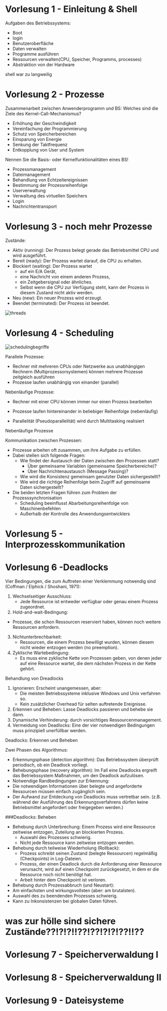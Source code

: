 # Vorlesung 1 - Einleitung  & Shell

Aufgaben des Betriebssystems:

- Boot
- login
- Benutzeroberfläche
- Daten verwalten
- Programme ausführen
- Ressourcen verwalten(CPU, Speicher, Programms, processes)
- Abstraktion von der Hardware



shell war zu langweilig

# Vorlesung 2 - Prozesse

Zusammenarbeit zwischen Anwenderprogramm und BS: Welches sind die Ziele des Kernel-Call-Mechanismus?

 - Erhöhung der Geschwindigkeit 
 - Vereinfachung der Programmierung 
 - Schutz von Speicherbereichen 
 - Einsparung von Energie
 - Senkung der Taktfrequenz 
 - Entkopplung von User und System 

Nennen Sie die Basis- oder Kernelfunktionalitäten eines BS!

- Prozessmanagement 
- Dateimanagement 
- Behandlung von Echtzeitereignissen 
- Bestimmung der Prozessreihenfolge 
- Userverwaltung 
- Verwaltung des virtuellen Speichers 
- Login 
- Nachrichtentransport 



# Vorlesung 3 - noch mehr Prozesse

Zustände:

- Aktiv (running): Der Prozess belegt gerade das Betriebsmittel CPU und wird ausgeführt.
- Bereit (ready): Der Prozess wartet darauf, die CPU zu erhalten.
- Blockiert (waiting): Der Prozess wartet
  - auf ein E/A Gerät,
  - eine Nachricht von einem anderen Prozess,
  - ein Zeitgebersignal oder ähnliches.
  - Selbst wenn die CPU zur Verfügung steht, kann der Prozess in diesem Zustand nicht aktiv werden.
- Neu (new): Ein neuer Prozess wird erzeugt.
- Beendet (terminated): Der Prozess ist beendet.  

![threads](D:\Studium\Semester4\Semester4\Betriebssysteme\Bilder\threads.PNG)

# Vorlesung 4 - Scheduling

![schedulingbegriffe](D:\Studium\Semester4\Semester4\Betriebssysteme\Bilder\schedulingbegriffe.PNG)

Parallele Prozesse:

+ Rechner mit mehreren CPUs oder Netzwerke aus unabhängigen Rechnern (Multiprozessorsystemen) können mehrere Prozesse zeitgleich ausführen
+ Prozesse laufen unabhängig von einander (parallel)

Nebenläufige Prozesse: 

+ Rechner mit einer CPU können immer nur einen Prozess bearbeiten

+ Prozesse laufen hintereinander in beliebiger Reihenfolge (nebenläufig) 

+ Parallelität (Pseudoparallelität) wird durch Multitasking realisiert  

  

Nebenläufige Prozesse 

Kommunikation zwischen Prozessen:

+ Prozesse arbeiten oft zusammen, um ihre Aufgabe zu erfüllen.
+ Dabei stellen sich folgende Fragen:
  + Wie findet der Austausch der Daten zwischen den Prozessen statt?
    + Über gemeinsame Variablen (gemeinsame Speicherbereiche)?
    + Über Nachrichtenaustausch (Message Passing)?
  + Wie wird die Konsistenz gemeinsam genutzter Daten sichergestellt?
  + Wie wird die richtige Reihenfolge beim Zugriff auf gemeinsame Daten sichergestellt?
+ Die beiden letzten Fragen führen zum Problem der Prozesssynchronisation
  + Scheduling beeinflusst Abarbeitungsreihenfolge von Maschinenbefehlen
  + Außerhalb der Kontrolle des Anwendungsentwicklers 

# Vorlesung  5 - Interprozesskommunikation















# Vorlesung 6 -Deadlocks



Vier Bedingungen, die zum Auftreten einer Verklemmung notwendig sind (Coffman / Elphick / Shoshani, 1971): 

1. Wechselseitiger Ausschluss:
   + Jede Ressource ist entweder verfügbar oder genau einem Prozess zugeordnet.
2.  Hold-and-wait-Bedingung: 
   + Prozesse, die schon Ressourcen reserviert haben, können noch weitere Ressourcen anfordern. 
3. Nichtunterbrechbarkeit: 
   + Ressourcen, die einem Prozess bewilligt wurden, können diesem nicht wieder entzogen werden (no preemption). 
4. Zyklische Wartebedingung:
   + Es muss eine zyklische Kette von Prozessen geben, von denen jeder auf eine Ressource wartet, die dem nächsten Prozess in der Kette gehört.  

Behandlung von Dreadlocks

1. Ignorieren: Erscheint unangemessen, aber:
   - Die meisten Betriebssysteme inklusive Windows und Unix verfahren so.
   - Kein zusätzlicher Overhead für selten auftretende Ereignisse. 
2. Erkennen und Beheben: Lasse Deadlocks passieren und behebe sie dann. 
3. Dynamische Verhinderung: durch vorsichtiges Ressourcenmanagement. 
4. Vermeidung von Deadlocks: Eine der vier notwendigen Bedingungen muss prinzipiell unerfüllbar werden.  

Deadlocks: Erkennen und Beheben 

Zwei Phasen des Algorithmus: 

- Erkennungsphase (detection algorithm): Das Betriebssystem überprüft periodisch, ob ein Deadlock vorliegt.
- Behebungsphase (recovery algorithm): Im Fall eine Deadlocks ergreift das Betriebssystem Maßnahmen, um den Deadlock aufzulösen.
- Notwendige Randbedingungen zur Erkennung:
- Die notwendigen Informationen über belegte und angeforderte Ressourcen müssen einfach zugänglich sein.
- Der Aufwand zur Entdeckung von Deadlocks muss vertretbar sein. (z.B. während der Ausführung des Erkennungsverfahrens dürfen keine Betriebsmittel angefordert oder freigegeben werden.) 

###Deadlocks: Beheben

+ Behebung durch Unterbrechung: Einem Prozess wird eine Ressource zeitweise entzogen, Zuteilung an blockierten Prozess. 
  + Auswahl des Prozesses schwierig. 
  + Nicht jede Ressource kann zeitweise entzogen werden. 
+ Behebung durch teilweise Wiederholung (Rollback): 
  + Prozess schreibt seinen Zustand (belegte Ressourcen) regelmäßig (Checkpoints) in Log-Dateien. 
  + Prozess, der einen Deadlock durch die Anforderung einer Ressource verursacht, wird auf einen Checkpoint zurückgesetzt, in dem er die Ressource noch nicht benötigt hat. 
  + Arbeit hinter dem Checkpoint ist verloren. 
+  Behebung durch Prozessabbruch (und Neustart): 
  +  Am einfachsten und wirkungsvollsten (aber: am brutalsten). 
  +  Auswahl des zu beendenden Prozesses schwierig. 
  +  Kann zu Inkonsistenzen bei globalen Daten führen. 

# was zur hölle sind sichere Zustände??!?!?!!??!??!?!?!??!!??

 







# Vorlesung 7 - Speicherverwaldung I



# Vorlesung 8 - Speicherverwaldung II



# Vorlesung 9 - Dateisysteme



